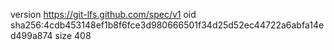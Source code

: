 version https://git-lfs.github.com/spec/v1
oid sha256:4cdb453148ef1b8f6fce3d980666501f34d25d52ec44722a6abfa14ed499a874
size 408
